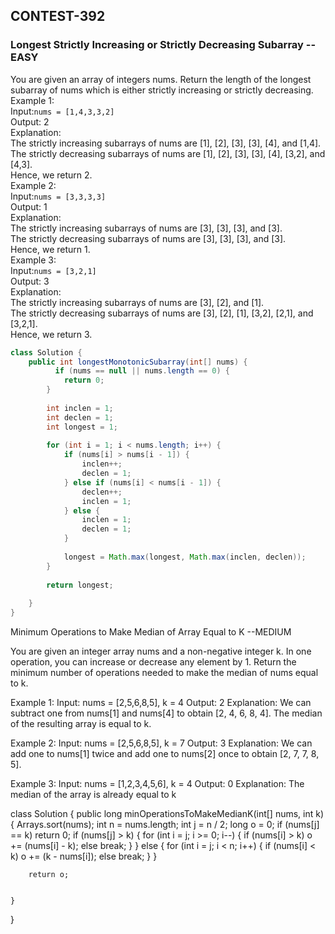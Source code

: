 ## CONTEST-392

### Longest Strictly Increasing or Strictly Decreasing Subarray --EASY

You are given an array of integers nums. Return the length of the longest subarray of nums which is either strictly increasing or strictly decreasing.
</br>
Example 1:
</br>
Input:`nums = [1,4,3,3,2]`
</br>
Output: 2
</br>
Explanation:
</br>
The strictly increasing subarrays of nums are [1], [2], [3], [3], [4], and [1,4].
</br>
The strictly decreasing subarrays of nums are [1], [2], [3], [3], [4], [3,2], and [4,3].
</br>
Hence, we return 2.
</br>
Example 2:
</br>
Input:`nums = [3,3,3,3]`
</br>
Output: 1
</br>
Explanation:
</br>
The strictly increasing subarrays of nums are [3], [3], [3], and [3].
</br>
The strictly decreasing subarrays of nums are [3], [3], [3], and [3].
</br>
Hence, we return 1.
</br>
Example 3:
</br>
Input:`nums = [3,2,1]`
</br>
Output: 3
</br>
Explanation:
</br>
The strictly increasing subarrays of nums are [3], [2], and [1].
</br>
The strictly decreasing subarrays of nums are [3], [2], [1], [3,2], [2,1], and [3,2,1].
</br>
Hence, we return 3.

```java
class Solution {
    public int longestMonotonicSubarray(int[] nums) {
          if (nums == null || nums.length == 0) {
            return 0;
        }
        
        int inclen = 1; 
        int declen = 1; 
        int longest = 1;
        
        for (int i = 1; i < nums.length; i++) {
            if (nums[i] > nums[i - 1]) {
                inclen++;
                declen = 1;
            } else if (nums[i] < nums[i - 1]) {
                declen++;
                inclen = 1;
            } else {
                inclen = 1;
                declen = 1;
            }
            
            longest = Math.max(longest, Math.max(inclen, declen));
        }
        
        return longest;
        
    }
}
```

Minimum Operations to Make Median of Array Equal to K --MEDIUM

You are given an integer array nums and a non-negative integer k. In one operation, you can increase or decrease any element by 1. 
Return the minimum number of operations needed to make the median of nums equal to k.

Example 1:
Input: nums = [2,5,6,8,5], k = 4
Output: 2
Explanation:
We can subtract one from nums[1] and nums[4] to obtain [2, 4, 6, 8, 4]. The median of the resulting array is equal to k.

Example 2:
Input: nums = [2,5,6,8,5], k = 7
Output: 3
Explanation:
We can add one to nums[1] twice and add one to nums[2] once to obtain [2, 7, 7, 8, 5].

Example 3:
Input: nums = [1,2,3,4,5,6], k = 4
Output: 0
Explanation:
The median of the array is already equal to k

class Solution {
    public long minOperationsToMakeMedianK(int[] nums, int k) {
        Arrays.sort(nums);
        int n = nums.length;
        int j = n / 2;
        long o = 0;
        if (nums[j] == k)
            return 0;
        if (nums[j] > k) {
            for (int i = j; i >= 0; i--) {
                if (nums[i] > k)
                    o += (nums[i] - k);
                else
                    break;
            }
        } 
        else {
            for (int i = j; i < n; i++) {
                if (nums[i] < k)
                    o += (k - nums[i]);
                else
                    break;
            }
        }
        
        return o;

        
    }
}
